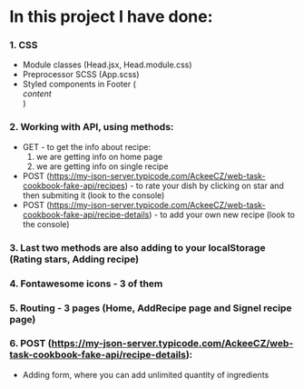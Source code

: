 # In this project I have done:

### 1. CSS

- Module classes (Head.jsx, Head.module.css)
- Preprocessor SCSS (App.scss)
- Styled components in Footer (<Footer>*content*</Footer>)

### 2. Working with API, using methods:

- GET - to get the info about recipe:
  1. we are getting info on home page
  2. we are getting info on single recipe
- POST (https://my-json-server.typicode.com/AckeeCZ/web-task-cookbook-fake-api/recipes) - to rate your dish by clicking on star and then submiting it (look to the console)
- POST (https://my-json-server.typicode.com/AckeeCZ/web-task-cookbook-fake-api/recipe-details) - to add your own new recipe (look to the console)

### 3. Last two methods are also adding to your localStorage (Rating stars, Adding recipe)

### 4. Fontawesome icons - 3 of them

### 5. Routing - 3 pages (Home, AddRecipe page and Signel recipe page)

### 6. POST (https://my-json-server.typicode.com/AckeeCZ/web-task-cookbook-fake-api/recipe-details):
- Adding form, where you can add unlimited quantity of ingredients
